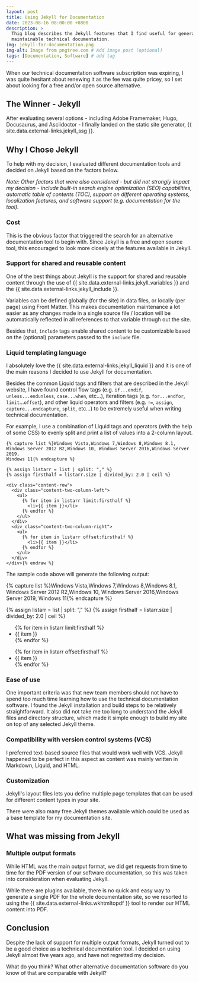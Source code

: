 ```yaml
---
layout: post
title: Using Jekyll for Documentation
date: 2023-08-16 08:00:00 +0800
description: >
  Thig blog describes the Jekyll features that I find useful for generating
  maintainable technical documentation.
img: jekyll-for-documentation.png
img-alt: Image from pngtree.com # Add image post (optional)
tags: [Documentation, Software] # add tag
---
```


When our technical documentation software subscription was expiring, I was
quite hesitant about renewing it as the fee was quite pricey, so I set about
looking for a free and/or open source alternative.

## The Winner - Jekyll

After evaluating several options - including Adobe Framemaker, Hugo,
Docusaurus, and Asciidoctor - I finally landed on the static site generator,
{{ site.data.external-links.jekyll_ssg }}.

## Why I Chose Jekyll

To help with my decision, I evaluated different documentation tools and
decided on Jekyll based on the factors below.

_Note: Other factors that were also considered - but did not strongly impact my
decision - include built-in search engine optimization (SEO) capabilities,
automatic table of contents (TOC), support on different operating systems,
localization features, and software support (e.g. documentation for the
tool)._

### Cost

This is the obvious factor that triggered the search for an alternative
documentation tool to begin with.
Since Jekyll is a free and open source tool, this encouraged to look more
closely at the features available in Jekyll.

### Support for shared and reusable content

One of the best things about Jekyll is the support for shared and reusable
content through the use of {{ site.data.external-links.jekyll_variables }} and
the {{ site.data.external-links.jekyll_include }}.

Variables can be defined globally (for the site) in data files, or locally
(per page) using Front Matter. This makes documentation maintenance a lot
easier as any changes made in a single source file / location will be
automatically reflected in all references to that variable through out the
site.

Besides that, `include` tags enable shared content to be customizable based on
the (optional) parameters passed to the `include` file.

### Liquid templating language

I absolutely love the {{ site.data.external-links.jekyll_liquid }} and it is
one of the main reasons I decided to use Jekyll for documentation.

Besides the common Liquid tags and filters that are described in the Jekyll
website, I have found control flow tags (e.g. `if...endif`,
`unless...endunless`, `case...when`, etc...), iteration tags (e.g.
`for...endfor`, `limit`...`offset`), and other liquid operators and filters
(e.g. `!=`, `assign`, `capture...endcapture`, `split`, etc...) to be
extremely useful when writing technical documentation.

For example, I use a combination of Liquid tags and operators (with the help
of some CSS) to evenly split and print a list of values into a 2-column layout.

```{% raw %}
{% capture list %}Windows Vista,Windows 7,Windows 8,Windows 8.1,
Windows Server 2012 R2,Windows 10, Windows Server 2016,Windows Server 2019,
Windows 11{% endcapture %}

{% assign listarr = list | split: "," %}
{% assign firsthalf = listarr.size | divided_by: 2.0 | ceil %}

<div class="content-row">
  <div class="content-two-column-left">
    <ul>
      {% for item in listarr limit:firsthalf %}
        <li>{{ item }}</li>
      {% endfor %}
    </ul>
  </div>
  <div class="content-two-column-right">
    <ul>
      {% for item in listarr offset:firsthalf %}
        <li>{{ item }}</li>
      {% endfor %}
    </ul>
  </div>
</div>{% endraw %}
```

The sample code above will generate the following output:

{% capture list %}Windows Vista,Windows 7,Windows 8,Windows 8.1,
Windows Server 2012 R2,Windows 10, Windows Server 2016,Windows Server 2019,
Windows 11{% endcapture %}

{% assign listarr = list | split: "," %}
{% assign firsthalf = listarr.size | divided_by: 2.0 | ceil %}

<div class="content-row">
  <div class="content-two-column-left">
    <ul>
      {% for item in listarr limit:firsthalf %}
        <li>{{ item }}</li>
      {% endfor %}
    </ul>
  </div>
  <div class="content-two-column-right">
    <ul>
      {% for item in listarr offset:firsthalf %}
        <li>{{ item }}</li>
      {% endfor %}
    </ul>
  </div>
</div>

### Ease of use

One important criteria was that new team members should not have to spend too
much time learning how to use the technical documentation software.
I found the Jekyll installation and build steps to be relatively
straightforward.
It also did not take me too long to understand the Jekyll files and directory
structure, which made it simple enough to build my site on top of any selected
Jekyll theme.

### Compatibility with version control systems (VCS)

I preferred text-based source files that would work well with VCS.
Jekyll happened to be perfect in this aspect as content was mainly written in
Markdown, Liquid, and HTML.

### Customization

Jekyll\'s layout files lets you define multiple page templates that can be used
for different content types in your site.

There were also many free Jekyll themes available which could be used as a base
template for my documentation site.

## What was missing from Jekyll

### Multiple output formats

While HTML was the main output format, we did get requests from time to time
for the PDF version of our software documentation, so this was taken into
consideration when evaluating Jekyll.

While there are plugins available, there is no quick and easy way to generate a
single PDF for the whole documentation site, so we resorted to using the
{{ site.data.external-links.wkhtmltopdf }} tool to render our HTML content
into PDF.

## Conclusion

Despite the lack of support for multiple output formats, Jekyll turned out to
be a good choice as a technical documentation tool. I decided on using Jekyll
almost five years ago, and have not regretted my decision.

What do you think?
What other alternative documentation software do you know of that are
comparable with Jekyll?

